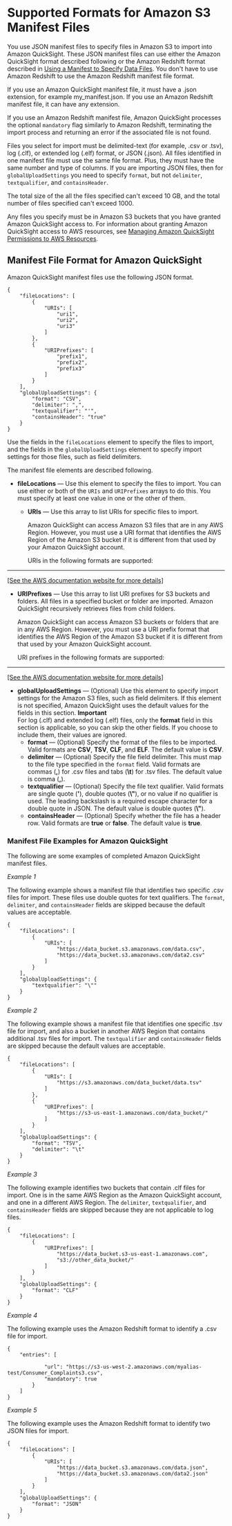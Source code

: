 # Supported Formats for Amazon S3 Manifest Files<a name="supported-manifest-file-format"></a>

You use JSON manifest files to specify files in Amazon S3 to import into Amazon QuickSight\. These JSON manifest files can use either the Amazon QuickSight format described following or the Amazon Redshift format described in [Using a Manifest to Specify Data Files](http://docs.aws.amazon.com/redshift/latest/dg/loading-data-files-using-manifest.html)\. You don't have to use Amazon Redshift to use the Amazon Redshift manifest file format\. 

If you use an Amazon QuickSight manifest file, it must have a \.json extension, for example my\_manifest\.json\. If you use an Amazon Redshift manifest file, it can have any extension\. 

If you use an Amazon Redshift manifest file, Amazon QuickSight processes the optional `mandatory` flag similarly to Amazon Redshift, terminating the import process and returning an error if the associated file is not found\.

Files you select for import must be delimited\-text \(for example, \.csv or \.tsv\), log \(\.clf\), or extended log \(\.elf\) format, or JSON \(\.json\)\. All files identified in one manifest file must use the same file format\. Plus, they must have the same number and type of columns\. If you are importing JSON files, then for `globalUploadSettings` you need to specify `format`, but not `delimiter`, `textqualifier`, and `containsHeader`\.

The total size of the all the files specified can't exceed 10 GB, and the total number of files specified can't exceed 1000\.

Any files you specify must be in Amazon S3 buckets that you have granted Amazon QuickSight access to\. For information about granting Amazon QuickSight access to AWS resources, see [Managing Amazon QuickSight Permissions to AWS Resources](managing-permissions.md)\.

## Manifest File Format for Amazon QuickSight<a name="quicksight-manifest-file-format"></a>

Amazon QuickSight manifest files use the following JSON format\.

```
{
    "fileLocations": [
        {
            "URIs": [
                "uri1",
                "uri2",
                "uri3"
            ]
        },
        {
            "URIPrefixes": [
                "prefix1",
                "prefix2",
                "prefix3"
            ]
        }
    ],
    "globalUploadSettings": {
        "format": "CSV",
        "delimiter": ",",
        "textqualifier": "'",
        "containsHeader": "true"
    }
}
```

Use the fields in the `fileLocations` element to specify the files to import, and the fields in the `globalUploadSettings` element to specify import settings for those files, such as field delimiters\. 

The manifest file elements are described following\.
+ **fileLocations** — Use this element to specify the files to import\. You can use either or both of the `URIs` and `URIPrefixes` arrays to do this\. You must specify at least one value in one or the other of them\.
  + **URIs** — Use this array to list URIs for specific files to import\.

    Amazon QuickSight can access Amazon S3 files that are in any AWS Region\. However, you must use a URI format that identifies the AWS Region of the Amazon S3 bucket if it is different from that used by your Amazon QuickSight account\.

    URIs in the following formats are supported:  
****    
[\[See the AWS documentation website for more details\]](http://docs.aws.amazon.com/quicksight/latest/user/supported-manifest-file-format.html)
  + **URIPrefixes** — Use this array to list URI prefixes for S3 buckets and folders\. All files in a specified bucket or folder are imported\. Amazon QuickSight recursively retrieves files from child folders\.

    Amazon QuickSight can access Amazon S3 buckets or folders that are in any AWS Region\. However, you must use a URI prefix format that identifies the AWS Region of the Amazon S3 bucket if it is different from that used by your Amazon QuickSight account\.

    URI prefixes in the following formats are supported:  
****    
[\[See the AWS documentation website for more details\]](http://docs.aws.amazon.com/quicksight/latest/user/supported-manifest-file-format.html)
+ **globalUploadSettings** — \(Optional\) Use this element to specify import settings for the Amazon S3 files, such as field delimiters\. If this element is not specified, Amazon QuickSight uses the default values for the fields in this section\.
**Important**  
 For log \(\.clf\) and extended log \(\.elf\) files, only the **format** field in this section is applicable, so you can skip the other fields\. If you choose to include them, their values are ignored\. 
  + **format** — \(Optional\) Specify the format of the files to be imported\. Valid formats are **CSV**, **TSV**, **CLF**, and **ELF**\. The default value is **CSV**\.
  + **delimiter** — \(Optional\) Specify the file field delimiter\. This must map to the file type specified in the `format` field\. Valid formats are commas \(**,**\) for \.csv files and tabs \(**\\t**\) for \.tsv files\. The default value is comma \(**,**\)\.
  + **textqualifier** — \(Optional\) Specify the file text qualifier\. Valid formats are single quote \(**'**\), double quotes \(**\\"**\), or no value if no qualifier is used\. The leading backslash is a required escape character for a double quote in JSON\. The default value is double quotes \(**\\"**\)\.
  + **containsHeader** — \(Optional\) Specify whether the file has a header row\. Valid formats are **true** or **false**\. The default value is **true**\.

### Manifest File Examples for Amazon QuickSight<a name="quicksight-manifest-file-examples"></a>

The following are some examples of completed Amazon QuickSight manifest files\.

*Example 1*

The following example shows a manifest file that identifies two specific \.csv files for import\. These files use double quotes for text qualifiers\. The `format`, `delimiter`, and `containsHeader` fields are skipped because the default values are acceptable\.

```
{
    "fileLocations": [
        {
            "URIs": [
                "https://data_bucket.s3.amazonaws.com/data.csv",
                "https://data_bucket.s3.amazonaws.com/data2.csv"
            ]
        }
    ],
    "globalUploadSettings": {
        "textqualifier": "\""
    }
}
```

*Example 2*

The following example shows a manifest file that identifies one specific \.tsv file for import, and also a bucket in another AWS Region that contains additional \.tsv files for import\. The `textqualifier` and `containsHeader` fields are skipped because the default values are acceptable\.

```
{
    "fileLocations": [
        {
            "URIs": [
                "https://s3.amazonaws.com/data_bucket/data.tsv"
            ]
        },
        {
            "URIPrefixes": [
                "https://s3-us-east-1.amazonaws.com/data_bucket/"
            ]
        }
    ],
    "globalUploadSettings": {
        "format": "TSV",
        "delimiter": "\t"
    }
}
```

*Example 3*

The following example identifies two buckets that contain \.clf files for import\. One is in the same AWS Region as the Amazon QuickSight account, and one in a different AWS Region\. The `delimiter`, `textqualifier`, and `containsHeader` fields are skipped because they are not applicable to log files\.

```
{
    "fileLocations": [
        {
            "URIPrefixes": [
                "https://data_bucket.s3-us-east-1.amazonaws.com",
                "s3://other_data_bucket/"
            ]
        }
    ],
    "globalUploadSettings": {
        "format": "CLF"
    }
}
```

*Example 4*

The following example uses the Amazon Redshift format to identify a \.csv file for import\.

```
{
    "entries": [
        
            "url": "https://s3-us-west-2.amazonaws.com/myalias-test/Consumer_Complaints3.csv",
            "mandatory": true
        }
    ]
}
```

*Example 5*

The following example uses the Amazon Redshift format to identify two JSON files for import\.

```
{
    "fileLocations": [
        {
            "URIs": [
                "https://data_bucket.s3.amazonaws.com/data.json",
                "https://data_bucket.s3.amazonaws.com/data2.json"
            ]
        }
    ],
    "globalUploadSettings": {
        "format": "JSON"
    }
}
```